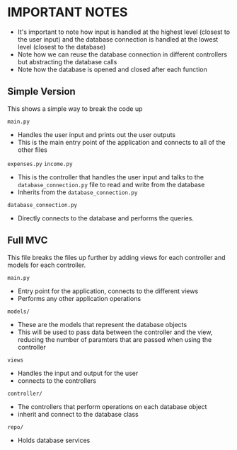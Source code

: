 # IMPORTANT NOTES
- It's important to note how input is handled at the highest level (closest to the user input) and the database connection is handled at the lowest level (closest to the database)
- Note how we can reuse the database connection in different controllers but abstracting the database calls
- Note how the database is opened and closed after each function

## Simple Version
This shows a simple way to break the code up

`main.py`
- Handles the user input and prints out the user outputs
- This is the main entry point of the application and connects to all of the other files

`expenses.py` `income.py`
- This is the controller that handles the user input and talks to the `database_connection.py` file to read and write from the database
- Inherits from the `database_connection.py`

`database_connection.py`
- Directly connects to the database and performs the queries.

## Full MVC
This file breaks the files up further by adding views for each controller and models for each controller.

`main.py`
- Entry point for the application, connects to the different views
- Performs any other application operations

`models/`
- These are the models that represent the database objects
- This will be used to pass data between the controller and the view, reducing the number of paramters that are passed when using the controller

`views`
- Handles the input and output for the user
- connects to the controllers

`controller/`
- The controllers that perform operations on each database object
- inherit and connect to the database class

`repo/`
- Holds database services


